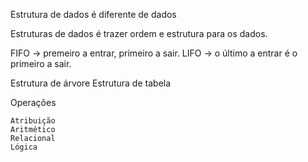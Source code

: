 Estrutura de dados é diferente de dados

Estruturas de dados é trazer ordem e estrutura para os dados.

FIFO -> premeiro a entrar, primeiro a sair.
LIFO -> o último a entrar é o primeiro a sair.

Estrutura de árvore
Estrutura de tabela


Operações 

    Atribuição
    Aritmético
    Relacional
    Lógica

